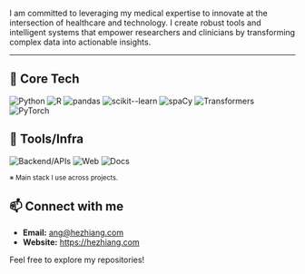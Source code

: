 I am committed to leveraging my medical expertise to innovate at the intersection of healthcare and technology. I create robust tools and intelligent systems that empower researchers and clinicians by transforming complex data into actionable insights.



---
## 🔧 Core Tech
![Python](https://img.shields.io/badge/Python-lang-blue)
![R](https://img.shields.io/badge/R-tidyverse%2Fggplot2-informational)
![pandas](https://img.shields.io/badge/pandas-DataFrame-black)
![scikit--learn](https://img.shields.io/badge/scikit--learn-%20-orange)
![spaCy](https://img.shields.io/badge/spaCy-%20-teal)
![Transformers](https://img.shields.io/badge/Transformers-%20-yellow)
![PyTorch](https://img.shields.io/badge/PyTorch-%20-red)

## 🧱 Tools/Infra 
![Backend/APIs](https://img.shields.io/badge/Backend%2FAPIs-FastAPI%20%7C%20SQL%20%7C%20Docker-teal)
![Web](https://img.shields.io/badge/Web-HTML%2FCSS%2FJS-informational)
![Docs](https://img.shields.io/badge/Docs-Sphinx%20%7C%20Read%20the%20Docs-important)

<sub>※ Main stack I use across projects.</sub>




## 📫 Connect with me
- **Email:** [ang@hezhiang.com](mailto:ang@hezhiang.com)
- **Website:** https://hezhiang.com

Feel free to explore my repositories!
